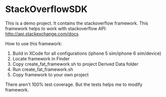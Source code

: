 # StackOverflowSDK
This is a demo project. It contains the stackoverflow framework. This framework helps to work with stackoverflow API: http://api.stackexchange.com/docs

How to use this framework:
1. Build in XCode for all configurations (iphone 5 sim/iphone 6 sim/device)  
2. Locate framework in Finder  
3. Copy create_fat_framework.sh to project Derived Data folder  
4. Run create_fat_framework.sh    
5. Copy framework to your own project  


There aren't 100% test coverage. But the tests helps me to modify framework.
